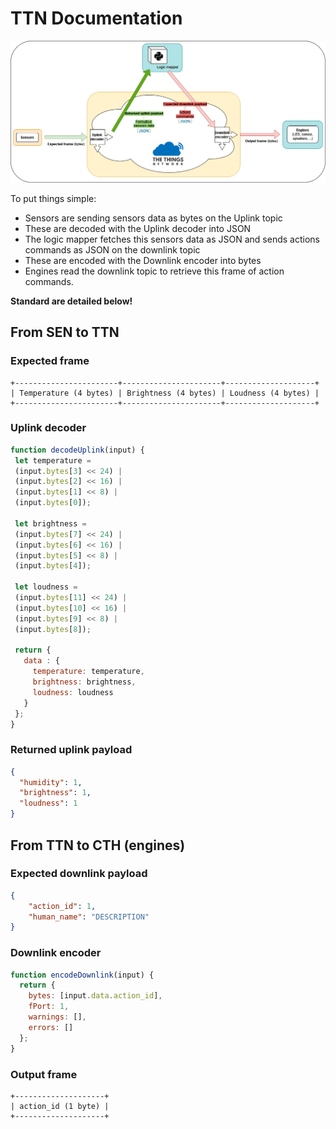 # TTN Documentation

![](misc/ttn-formatting.png)

To put things simple:
- Sensors are sending sensors data as bytes on the Uplink topic
- These are decoded with the Uplink decoder into JSON
- The logic mapper fetches this sensors data as JSON and sends actions commands as JSON on the downlink topic
- These are encoded with the Downlink encoder into bytes
- Engines read the downlink topic to retrieve this frame of action commands.

__Standard are detailed below!__

## From SEN to TTN

### Expected frame

```
+-----------------------+----------------------+--------------------+
| Temperature (4 bytes) | Brightness (4 bytes) | Loudness (4 bytes) |
+-----------------------+----------------------+--------------------+
```

### Uplink decoder

```js
function decodeUplink(input) {
 let temperature =
 (input.bytes[3] << 24) |
 (input.bytes[2] << 16) |
 (input.bytes[1] << 8) |
 (input.bytes[0]);
 
 let brightness =
 (input.bytes[7] << 24) |
 (input.bytes[6] << 16) |
 (input.bytes[5] << 8) |
 (input.bytes[4]);
 
 let loudness =
 (input.bytes[11] << 24) |
 (input.bytes[10] << 16) |
 (input.bytes[9] << 8) |
 (input.bytes[8]);
 
 return {
   data : {
     temperature: temperature,
     brightness: brightness,
     loudness: loudness
   }
 };
}
```

### Returned uplink payload

```json
{
  "humidity": 1,
  "brightness": 1,
  "loudness": 1
}
```

## From TTN to CTH (engines)

### Expected downlink payload

```json
{
    "action_id": 1,
    "human_name": "DESCRIPTION"
}
```

### Downlink encoder

```js
function encodeDownlink(input) {
  return {
    bytes: [input.data.action_id],
    fPort: 1,
    warnings: [],
    errors: []
  };
}
```

### Output frame

```
+--------------------+
| action_id (1 byte) |
+--------------------+
```
